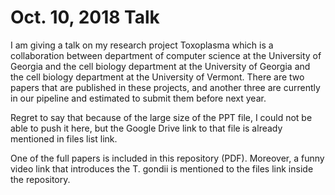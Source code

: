 # Oct. 10, 2018 Talk

I am giving a talk on my research project Toxoplasma which is a collaboration between department of computer science at the University of Georgia and the cell biology department at the University of Georgia and the cell biology department at the University of Vermont. There are two papers that are published in these projects, and another three are currently in our pipeline and estimated to submit them before next year. 

Regret to say that because of the large size of the PPT file, I could not be able to push it here, but the Google Drive link to that file is already mentioned in files list link.

One of the full papers is included in this repository (PDF). Moreover, a funny video link that introduces the T. gondii is mentioned to the files link inside the repository.
